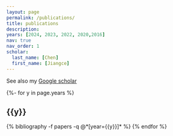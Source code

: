 ```yaml
---
layout: page
permalink: /publications/
title: publications
description: 
years: [2024, 2023, 2022, 2020,2016]
nav: true
nav_order: 1
scholar:
  last_name: [Chen]
  first_name: [Jiangce]
---
```


See also my <a href="https://scholar.google.com/citations?hl=en&user=UEjqOxIAAAAJ">Google scholar</a> 

<!-- _pages/publications.md -->
<div class="publications">

{%- for y in page.years %}
  <h2 class="year">{{y}}</h2>
  {% bibliography -f papers -q @*[year={{y}}]* %}
{% endfor %}

</div>

